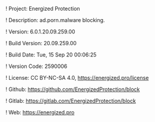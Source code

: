 ! Project: Energized Protection

! Description: ad.porn.malware blocking.

! Version: 6.0.1.20.09.259.00

! Build Version: 20.09.259.00

! Build Date: Tue, 15 Sep 20 00:06:25

! Version Code: 2590006

! License: CC BY-NC-SA 4.0, https://energized.pro/license

! Github: https://github.com/EnergizedProtection/block

! Gitlab: https://gitlab.com/EnergizedProtection/block


! Web: https://energized.pro

